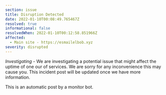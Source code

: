 ```yaml
---
section: issue
title: Disruption Detected
date: 2022-01-10T00:08:49.765467Z
resolved: true
informational: false
resolvedWhen: 2022-01-10T00:12:58.851966Z
affected:
  - Main site - https://esmailelbob.xyz
severity: disrupted
---
```

*Investigating* - We are investigating a potential issue that might affect the uptime of one our of services. We are sorry for any inconvenience this may cause you. This incident post will be updated once we have more information.

This is an automatic post by a monitor bot.
        